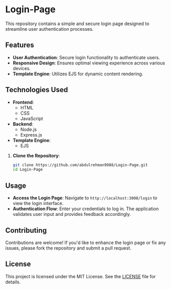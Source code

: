 # Login-Page

This repository contains a simple and secure login page designed to streamline user authentication processes.

## Features

- **User Authentication**: Secure login functionality to authenticate users.
- **Responsive Design**: Ensures optimal viewing experience across various devices.
- **Template Engine**: Utilizes EJS for dynamic content rendering.

## Technologies Used

- **Frontend**:
  - HTML
  - CSS
  - JavaScript
- **Backend**:
  - Node.js
  - Express.js
- **Template Engine**:
  - EJS

1. **Clone the Repository**:
   ```bash
   git clone https://github.com/abdulrehman9988/Login-Page.git
   cd Login-Page
   ```

## Usage

- **Access the Login Page**: Navigate to `http://localhost:3000/login` to view the login interface.
- **Authentication Flow**: Enter your credentials to log in. The application validates user input and provides feedback accordingly.

## Contributing

Contributions are welcome! If you'd like to enhance the login page or fix any issues, please fork the repository and submit a pull request.

## License

This project is licensed under the MIT License. See the [LICENSE](LICENSE) file for details.
